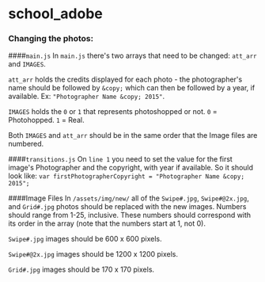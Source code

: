 # school_adobe

### Changing the photos:

####`main.js`
In `main.js` there's two arrays that need to be changed: `att_arr` and `IMAGES`. 

`att_arr` holds the credits displayed for each photo - the photographer's name should be followed by `&copy;` which can then be followed by a year, if available. Ex: `"Photographer Name &copy; 2015"`.

`IMAGES` holds the `0` or `1` that represents photoshopped or not. `0` = Photohopped. `1` = Real.

Both `IMAGES` and `att_arr` should be in the same order that the Image files are numbered.

####`transitions.js`
On `line 1`  you need to set the value for the first image's Photographer and the copyright, with year if available. So it should look like: `var firstPhotographerCopyright = "Photographer Name &copy; 2015";`

####Image Files
In `/assets/img/new/` all of the `Swipe#.jpg`, `Swipe#@2x.jpg`, and `Grid#.jpg` photos should be replaced with the new images. Numbers should range from 1-25, inclusive. These numbers should correspond with its order in the array (note that the numbers start at 1, not 0).

`Swipe#.jpg` images should be 600 x 600 pixels.

`Swipe#@2x.jpg` images should be 1200 x 1200 pixels.

`Grid#.jpg` images should be 170 x 170 pixels.

